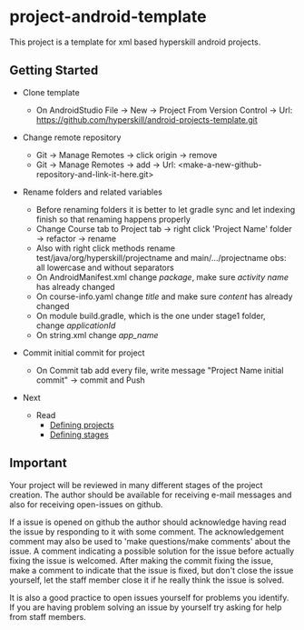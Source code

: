 # project-android-template

This project is a template for xml based hyperskill android projects.

## Getting Started

- Clone template 
  - On AndroidStudio
    File -> New -> Project From Version Control ->
    Url: https://github.com/hyperskill/android-projects-template.git

- Change remote repository
  - Git -> Manage Remotes -> click origin -> remove
  - Git -> Manage Remotes -> add -> Url: <make-a-new-github-repository-and-link-it-here.git>

- Rename folders and related variables
  - Before renaming folders it is better to let gradle sync and let indexing finish so that renaming happens properly
  - Change Course tab to Project tab -> right click 'Project Name' folder  -> refactor -> rename
  - Also with right click methods rename test/java/org/hyperskill/projectname and main/.../projectname obs: all lowercase and without separators
  - On AndroidManifest.xml change _package_, make sure _activity name_ has already changed
  - On course-info.yaml change _title_ and make sure _content_ has already changed
  - On module build.gradle, which is the one under stage1 folder, change _applicationId_
  - On string.xml change _app_name_

- Commit initial commit for project
  - On Commit tab add every file, write message "Project Name initial commit" -> commit and Push

- Next
  - Read
      - [Defining projects](documents/outdated/DefiningProject.md)
      - [Defining stages](documents/outdated/DefiningStages.md)

## Important

Your project will be reviewed in many different stages of the project creation. The author should
be available for receiving e-mail messages and also for receiving open-issues on github.

If a issue is opened on github the author should acknowledge having read the issue by responding to it
with some comment.
The acknowledgement comment may also be used to 'make questions/make comments' about the issue.
A comment indicating a possible solution for the issue before actually fixing the issue is welcomed.
After making the commit fixing the issue, make a comment to indicate that the issue is fixed, 
but don't close the issue yourself, let the staff member close it if he really think the issue is solved.

It is also a good practice to open issues yourself for problems you identify. 
If you are having problem solving an issue by yourself try asking for help from staff members.